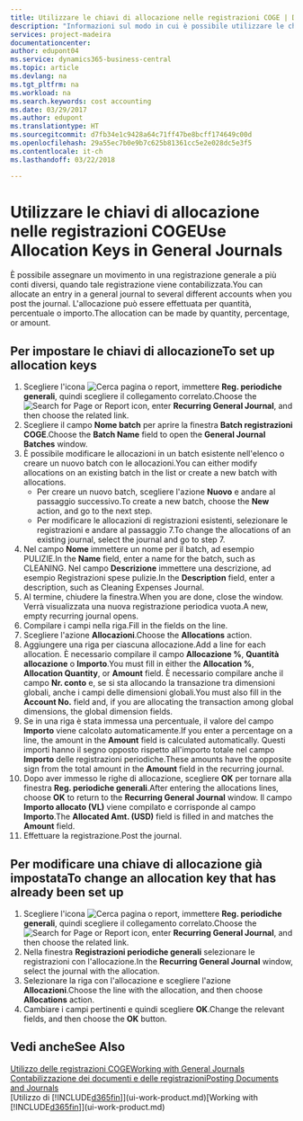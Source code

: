 ```yaml
---
title: Utilizzare le chiavi di allocazione nelle registrazioni COGE | Documenti Microsoft
description: "Informazioni sul modo in cui è possibile utilizzare le chiavi di allocazione nelle registrazioni."
services: project-madeira
documentationcenter: 
author: edupont04
ms.service: dynamics365-business-central
ms.topic: article
ms.devlang: na
ms.tgt_pltfrm: na
ms.workload: na
ms.search.keywords: cost accounting
ms.date: 03/29/2017
ms.author: edupont
ms.translationtype: HT
ms.sourcegitcommit: d7fb34e1c9428a64c71ff47be8bcff174649c00d
ms.openlocfilehash: 29a55ec7b0e9b7c625b81361cc5e2e028dc5e3f5
ms.contentlocale: it-ch
ms.lasthandoff: 03/22/2018

---
```

# <a name="use-allocation-keys-in-general-journals"></a><span data-ttu-id="4846c-103">Utilizzare le chiavi di allocazione nelle registrazioni COGE</span><span class="sxs-lookup"><span data-stu-id="4846c-103">Use Allocation Keys in General Journals</span></span>
<span data-ttu-id="4846c-104">È possibile assegnare un movimento in una registrazione generale a più conti diversi, quando tale registrazione viene contabilizzata.</span><span class="sxs-lookup"><span data-stu-id="4846c-104">You can allocate an entry in a general journal to several different accounts when you post the journal.</span></span> <span data-ttu-id="4846c-105">L'allocazione può essere effettuata per quantità, percentuale o importo.</span><span class="sxs-lookup"><span data-stu-id="4846c-105">The allocation can be made by quantity, percentage, or amount.</span></span>

## <a name="to-set-up-allocation-keys"></a><span data-ttu-id="4846c-106">Per impostare le chiavi di allocazione</span><span class="sxs-lookup"><span data-stu-id="4846c-106">To set up allocation keys</span></span>
1. <span data-ttu-id="4846c-107">Scegliere l'icona ![Cerca pagina o report](media/ui-search/search_small.png "icona Cerca pagina o report"), immettere **Reg. periodiche generali**, quindi scegliere il collegamento correlato.</span><span class="sxs-lookup"><span data-stu-id="4846c-107">Choose the ![Search for Page or Report](media/ui-search/search_small.png "Search for Page or Report icon") icon, enter **Recurring General Journal**, and then choose the related link.</span></span>
2. <span data-ttu-id="4846c-108">Scegliere il campo **Nome batch** per aprire la finestra **Batch registrazioni COGE**.</span><span class="sxs-lookup"><span data-stu-id="4846c-108">Choose the **Batch Name** field to open the **General Journal Batches** window.</span></span>
3. <span data-ttu-id="4846c-109">È possibile modificare le allocazioni in un batch esistente nell'elenco o creare un nuovo batch con le allocazioni.</span><span class="sxs-lookup"><span data-stu-id="4846c-109">You can either modify allocations on an existing batch in the list or create a new batch with allocations.</span></span>
   * <span data-ttu-id="4846c-110">Per creare un nuovo batch, scegliere l'azione **Nuovo** e andare al passaggio successivo.</span><span class="sxs-lookup"><span data-stu-id="4846c-110">To create a new batch, choose the **New** action, and go to the next step.</span></span>
   * <span data-ttu-id="4846c-111">Per modificare le allocazioni di registrazioni esistenti, selezionare le registrazioni e andare al passaggio 7.</span><span class="sxs-lookup"><span data-stu-id="4846c-111">To change the allocations of an existing journal, select the journal and go to step 7.</span></span>    
4. <span data-ttu-id="4846c-112">Nel campo **Nome** immettere un nome per il batch, ad esempio PULIZIE.</span><span class="sxs-lookup"><span data-stu-id="4846c-112">In the **Name** field, enter a name for the batch, such as CLEANING.</span></span> <span data-ttu-id="4846c-113">Nel campo **Descrizione** immettere una descrizione, ad esempio Registrazioni spese pulizie.</span><span class="sxs-lookup"><span data-stu-id="4846c-113">In the **Description** field, enter a description, such as Cleaning Expenses Journal.</span></span>
5. <span data-ttu-id="4846c-114">Al termine, chiudere la finestra.</span><span class="sxs-lookup"><span data-stu-id="4846c-114">When you are done, close the window.</span></span> <span data-ttu-id="4846c-115">Verrà visualizzata una nuova registrazione periodica vuota.</span><span class="sxs-lookup"><span data-stu-id="4846c-115">A new, empty recurring journal opens.</span></span>
6. <span data-ttu-id="4846c-116">Compilare i campi nella riga.</span><span class="sxs-lookup"><span data-stu-id="4846c-116">Fill in the fields on the line.</span></span>
7. <span data-ttu-id="4846c-117">Scegliere l'azione **Allocazioni**.</span><span class="sxs-lookup"><span data-stu-id="4846c-117">Choose the **Allocations** action.</span></span>
8. <span data-ttu-id="4846c-118">Aggiungere una riga per ciascuna allocazione.</span><span class="sxs-lookup"><span data-stu-id="4846c-118">Add a line for each allocation.</span></span> <span data-ttu-id="4846c-119">È necessario compilare il campo **Allocazione %**, **Quantità allocazione** o **Importo**.</span><span class="sxs-lookup"><span data-stu-id="4846c-119">You must fill in either the **Allocation %**, **Allocation Quantity**, or **Amount** field.</span></span> <span data-ttu-id="4846c-120">È necessario compilare anche il campo **Nr. conto** e, se si sta allocando la transazione tra dimensioni globali, anche i campi delle dimensioni globali.</span><span class="sxs-lookup"><span data-stu-id="4846c-120">You must also fill in the **Account No.** field and, if you are allocating the transaction among global dimensions, the global dimension fields.</span></span>
9. <span data-ttu-id="4846c-121">Se in una riga è stata immessa una percentuale, il valore del campo **Importo** viene calcolato automaticamente.</span><span class="sxs-lookup"><span data-stu-id="4846c-121">If you enter a percentage on a line, the amount in the **Amount** field is calculated automatically.</span></span> <span data-ttu-id="4846c-122">Questi importi hanno il segno opposto rispetto all'importo totale nel campo **Importo** delle registrazioni periodiche.</span><span class="sxs-lookup"><span data-stu-id="4846c-122">These amounts have the opposite sign from the total amount in the **Amount** field in the recurring journal.</span></span>
10. <span data-ttu-id="4846c-123">Dopo aver immesso le righe di allocazione, scegliere **OK** per tornare alla finestra **Reg. periodiche generali**.</span><span class="sxs-lookup"><span data-stu-id="4846c-123">After entering the allocations lines, choose **OK** to return to the **Recurring General Journal** window.</span></span> <span data-ttu-id="4846c-124">Il campo **Importo allocato (VL)** viene compilato e corrisponde al campo **Importo**.</span><span class="sxs-lookup"><span data-stu-id="4846c-124">The **Allocated Amt. (USD)** field is filled in and matches the **Amount** field.</span></span>
11. <span data-ttu-id="4846c-125">Effettuare la registrazione.</span><span class="sxs-lookup"><span data-stu-id="4846c-125">Post the journal.</span></span>

## <a name="to-change-an-allocation-key-that-has-already-been-set-up"></a><span data-ttu-id="4846c-126">Per modificare una chiave di allocazione già impostata</span><span class="sxs-lookup"><span data-stu-id="4846c-126">To change an allocation key that has already been set up</span></span>
1. <span data-ttu-id="4846c-127">Scegliere l'icona ![Cerca pagina o report](media/ui-search/search_small.png "icona Cerca pagina o report"), immettere **Reg. periodiche generali**, quindi scegliere il collegamento correlato.</span><span class="sxs-lookup"><span data-stu-id="4846c-127">Choose the ![Search for Page or Report](media/ui-search/search_small.png "Search for Page or Report icon") icon, enter **Recurring General Journal**, and then choose the related link.</span></span>
2. <span data-ttu-id="4846c-128">Nella finestra **Registrazioni periodiche generali** selezionare le registrazioni con l'allocazione.</span><span class="sxs-lookup"><span data-stu-id="4846c-128">In the **Recurring General Journal** window, select the journal with the allocation.</span></span>
3. <span data-ttu-id="4846c-129">Selezionare la riga con l'allocazione e scegliere l'azione **Allocazioni**.</span><span class="sxs-lookup"><span data-stu-id="4846c-129">Choose the line with the allocation, and then choose **Allocations** action.</span></span>
4. <span data-ttu-id="4846c-130">Cambiare i campi pertinenti e quindi scegliere **OK**.</span><span class="sxs-lookup"><span data-stu-id="4846c-130">Change the relevant fields, and then choose the **OK** button.</span></span>

## <a name="see-also"></a><span data-ttu-id="4846c-131">Vedi anche</span><span class="sxs-lookup"><span data-stu-id="4846c-131">See Also</span></span>
[<span data-ttu-id="4846c-132">Utilizzo delle registrazioni COGE</span><span class="sxs-lookup"><span data-stu-id="4846c-132">Working with General Journals</span></span>](ui-work-general-journals.md)  
[<span data-ttu-id="4846c-133">Contabilizzazione dei documenti e delle registrazioni</span><span class="sxs-lookup"><span data-stu-id="4846c-133">Posting Documents and Journals</span></span>](ui-post-documents-journals.md)  
<span data-ttu-id="4846c-134">[Utilizzo di [!INCLUDE[d365fin](includes/d365fin_md.md)]](ui-work-product.md)</span><span class="sxs-lookup"><span data-stu-id="4846c-134">[Working with [!INCLUDE[d365fin](includes/d365fin_md.md)]](ui-work-product.md)</span></span>

